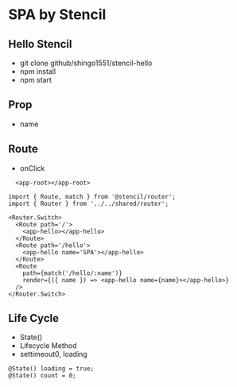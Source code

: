 # SPA by Stencil

## Hello Stencil
- git clone github/shingo1551/stencil-hello
- npm install
- npm start

## Prop
- name

## Route
- onClick

```
  <app-root></app-root>
```

```
import { Route, match } from '@stencil/router';
import { Router } from '../../shared/router';

<Router.Switch>
  <Route path='/'>
    <app-hello></app-hello>
  </Route>
  <Route path='/hello'>
    <app-hello name='SPA'></app-hello>
  </Route>
  <Route
    path={match('/hello/:name')}
    render={({ name }) => <app-hello name={name}></app-hello>}
  />
</Router.Switch>
```

## Life Cycle
- State()
- Lifecycle Method
- settimeout0, loading

```
@State() loading = true;
@State() count = 0;
```
